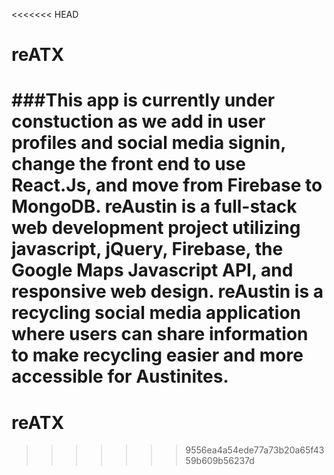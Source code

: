 <<<<<<< HEAD
# reATX
###This app is currently under constuction as we add in user profiles and social media signin, change the front end to use React.Js, and move from Firebase to MongoDB.
reAustin is a full-stack web development project utilizing javascript, jQuery, Firebase, the Google Maps Javascript API, and responsive web design. reAustin is a recycling social media application where users can share information to make recycling easier and more accessible for Austinites.
=======
# reATX
>>>>>>> 9556ea4a54ede77a73b20a65f4359b609b56237d
